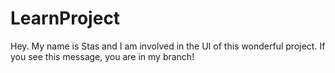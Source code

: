 # LearnProject
Hey. 
My name is Stas and I am involved in the UI of this wonderful project. 
If you see this message, you are in my branch!
